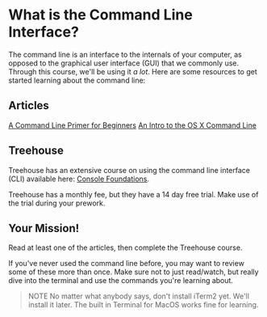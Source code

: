 # What is the Command Line Interface?

The command line is an interface to the internals of your computer, as opposed to the graphical user interface (GUI) that we commonly use. Through this course, we'll be using it *a lot*. Here are some resources to get started learning about the command line:

## Articles

[A Command Line Primer for Beginners](http://lifehacker.com/5633909/who-needs-a-mouse-learn-to-use-the-command-line-for-almost-anything)
[An Intro to the OS X Command Line](http://eddywashere.com/blog/an-intro-to-the-os-x-command-line/)

## Treehouse

Treehouse has an extensive course on using the command line interface (CLI) available here: [Console Foundations](https://teamtreehouse.com/library/console-foundations#getting-started-with-the-console).

Treehouse has a monthly fee, but they have a 14 day free trial. Make use of the trial during your prework.

## Your Mission!

Read at least one of the articles, then complete the Treehouse course.

If you've never used the command line before, you may want to review some of these more than once. Make sure not to just read/watch, but really dive into the terminal and use the commands you're learning about.

> NOTE No matter what anybody says, don't install iTerm2 yet. We'll install it later. The built in Terminal for MacOS works fine for learning.
